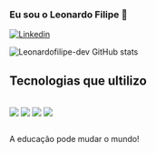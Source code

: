 ### Eu sou o Leonardo Filipe 👋

[![Linkedin](https://img.shields.io/badge/LinkedIn-0077B5?style=for-the-badge&logo=linkedin&logoColor=white)](https://www.linkedin.com/in/leonardo-filipe-36b589223/)

![Leonardofilipe-dev GitHub stats](https://github-readme-stats.vercel.app/api?username=Leonardofilipe-dev&show_icons=true&theme=radical)

## Tecnologias que ultilizo

<div style="display: inline-block"><br/>
<img align="center" src="https://img.shields.io/badge/HTML5-E34F26?style=for-the-badge&logo=html5&logoColor=white">
</div>
<div style="display: inline-block"><br/>
<img align="center" src="https://img.shields.io/badge/CSS3-1572B6?style=for-the-badge&logo=css3&logoColor=white">
</div>
<div style="display: inline-block"><br/>
<img align="center" src="https://img.shields.io/badge/JavaScript-F7DF1E?style=for-the-badge&logo=javascript&logoColor=black">
</div>
<div style="display: inline-block"><br/>
<img align="center" src="https://img.shields.io/badge/Node.js-43853D?style=for-the-badge&logo=node.js&logoColor=white">
</div>
<br> <br>

A educação pode mudar o mundo!
